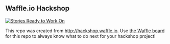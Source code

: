 ## Waffle.io Hackshop

[![Stories Ready to Work On](https://badge.waffle.io/ashumz/hackshop-organizer-example.svg?label=ready&title=Cards%20Ready%20To%20Work%20On)](https://waffle.io/ashumz/hackshop-organizer-example)

This repo was created from http://hackshop.waffle.io. Use [the Waffle board](https://waffle.io/ashumz/hackshop-organizer-example) for this repo to always know what to do next for your hackshop project!